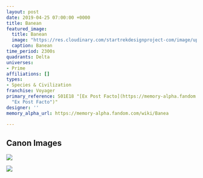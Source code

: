 ```yaml
---
layout: post
date: 2019-04-25 07:00:00 +0000
title: Banean
featured_image:
  title: Banean
  image: "https://res.cloudinary.com/startrekdesignproject-com/image/upload/v1556230122/Banean.png"
  caption: Banean
time_period: 2300s
quadrants: Delta
universes:
- Prime
affiliations: []
types:
- Species & Civilization
franchise: Voyager
primary_reference: S01E18 "[Ex Post Facto](https://memory-alpha.fandom.com/wiki/Ex_Post_Facto
  "Ex Post Facto")"
designer: ''
memory_alpha_url: https://memory-alpha.fandom.com/wiki/Banea

---
```

## Canon Images

![](https://res.cloudinary.com/startrekdesignproject-com/image/upload/v1556230122/Banean1.jpg)

![](https://res.cloudinary.com/startrekdesignproject-com/image/upload/v1556230122/Banean2.jpg)